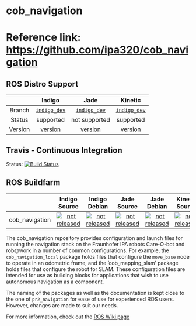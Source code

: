 cob_navigation
===========

# Reference link: https://github.com/ipa320/cob_navigation

## ROS Distro Support

|         | Indigo | Jade | Kinetic |
|:-------:|:------:|:----:|:-------:|
| Branch  | [`indigo_dev`](https://github.com/ipa320/cob_navigation/tree/indigo_dev) | [`indigo_dev`](https://github.com/ipa320/cob_navigation/tree/indigo_dev) | [`indigo_dev`](https://github.com/ipa320/cob_navigation/tree/indigo_dev) |
| Status  |  supported | not supported |  supported |
| Version | [version](http://repositories.ros.org/status_page/ros_indigo_default.html?q=cob_navigation) | [version](http://repositories.ros.org/status_page/ros_jade_default.html?q=cob_navigation) | [version](http://repositories.ros.org/status_page/ros_kinetic_default.html?q=cob_navigation) |

## Travis - Continuous Integration

Status: [![Build Status](https://travis-ci.com/ipa320/cob_navigation.svg?branch=indigo_dev)](https://travis-ci.com/ipa320/cob_navigation)

## ROS Buildfarm

|         | Indigo Source | Indigo Debian | Jade Source | Jade Debian |  Kinetic Source  |  Kinetic Debian |
|:-------:|:-------------------:|:-------------------:|:-------------------:|:-------------------:|:-------------------:|:-------------------:|
| cob_navigation | [![not released](http://build.ros.org/buildStatus/icon?job=Isrc_uT__cob_navigation__ubuntu_trusty__source)](http://build.ros.org/view/Isrc_uT/job/Isrc_uT__cob_navigation__ubuntu_trusty__source/) | [![not released](http://build.ros.org/buildStatus/icon?job=Ibin_uT64__cob_navigation__ubuntu_trusty_amd64__binary)](http://build.ros.org/view/Ibin_uT64/job/Ibin_uT64__cob_navigation__ubuntu_trusty_amd64__binary/) | [![not released](http://build.ros.org/buildStatus/icon?job=Jsrc_uT__cob_navigation__ubuntu_trusty__source)](http://build.ros.org/view/Jsrc_uT/job/Jsrc_uT__cob_navigation__ubuntu_trusty__source/) | [![not released](http://build.ros.org/buildStatus/icon?job=Jbin_uT64__cob_navigation__ubuntu_trusty_amd64__binary)](http://build.ros.org/view/Jbin_uT64/job/Jbin_uT64__cob_navigation__ubuntu_trusty_amd64__binary/) | [![not released](http://build.ros.org/buildStatus/icon?job=Ksrc_uX__cob_navigation__ubuntu_xenial__source)](http://build.ros.org/view/Ksrc_uX/job/Ksrc_uX__cob_navigation__ubuntu_xenial__source/) | [![not released](http://build.ros.org/buildStatus/icon?job=Kbin_uX64__cob_navigation__ubuntu_xenial_amd64__binary)](http://build.ros.org/view/Kbin_uX64/job/Kbin_uX64__cob_navigation__ubuntu_xenial_amd64__binary/) |


The cob_navigation repository provides configuration and launch files for running the navigation stack on the Fraunhofer IPA robots Care-O-bot and rob@work in a number of common configurations.
For example, the `cob_navigation_local` package holds files that configure the `move_base` node to operate in an odometric frame, and the ’cob_mapping_slam’ package holds files that configure the robot for SLAM.
These configuration files are intended for use as building blocks for applications that wish to use autonomous navigation as a component.

The naming of the packages as well as the documentation is kept close to the one of `pr2_navigation` for ease of use for experienced ROS users. However, changes are made to suit our needs.

For more information, check out the [ROS Wiki page](http://wiki.ros.org/cob_navigation "cob_navigation wiki page")
